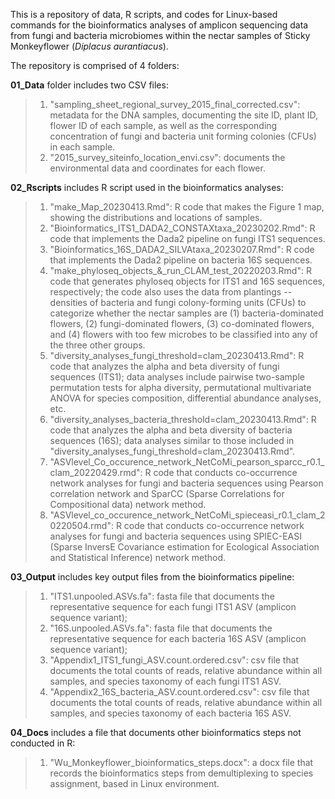This is a repository of data, R scripts, and codes for Linux-based commands for the bioinformatics analyses of amplicon sequencing data from fungi and bacteria microbiomes within the nectar samples of Sticky Monkeyflower (_Diplacus aurantiacus_).

The repository is comprised of 4 folders: 

**01_Data** folder includes two CSV files:
> 1) "sampling_sheet_regional_survey_2015_final_corrected.csv": metadata for the DNA samples, documenting the site ID, plant ID, flower ID of each sample, as well as the corresponding concentration of fungi and bacteria unit forming colonies (CFUs) in each sample.
> 2) "2015_survey_siteinfo_location_envi.csv": documents the environmental data and coordinates for each flower. 

**02_Rscripts** includes R script used in the bioinformatics analyses: 
> 1) "make_Map_20230413.Rmd": R code that makes the Figure 1 map, showing the distributions and locations of samples.
> 2) "Bioinformatics_ITS1_DADA2_CONSTAXtaxa_20230202.Rmd": R code that implements the Dada2 pipeline on fungi ITS1 sequences.
> 3) "Bioinformatics_16S_DADA2_SILVAtaxa_20230207.Rmd": R code that implements the Dada2 pipeline on bacteria 16S sequences.
> 4) "make_phyloseq_objects_&_run_CLAM_test_20220203.Rmd": R code that generates phyloseq objects for ITS1 and 16S sequences, respectively; the code also uses the data from plantings -- densities of bacteria and fungi colony-forming units (CFUs) to categorize whether the nectar samples are (1) bacteria-dominated flowers, (2) fungi-dominated flowers, (3) co-dominated flowers, and (4) flowers with too few microbes to be classified into any of the three other groups.  
> 5) "diversity_analyses_fungi_threshold=clam_20230413.Rmd": R code that analyzes the alpha and beta diversity of fungi sequences (ITS1); data analyses include pairwise two-sample permutation tests for alpha diversity, permutational multivariate ANOVA for species composition, differential abundance analyses, etc.
> 6) "diversity_analyses_bacteria_threshold=clam_20230413.Rmd": R code that analyzes the alpha and beta diversity of bacteria sequences (16S); data analyses similar to those included in "diversity_analyses_fungi_threshold=clam_20230413.Rmd".
> 7) "ASVlevel_Co_occurence_network_NetCoMi_pearson_sparcc_r0.1_clam_20220429.rmd": R code that conducts co-occurrence network analyses for fungi and bacteria sequences using Pearson correlation network and SparCC (Sparse Correlations for Compositional data) network method. 
> 8) "ASVlevel_co_occurence_network_NetCoMi_spieceasi_r0.1_clam_20220504.rmd": R code that conducts co-occurrence network analyses for fungi and bacteria sequences using SPIEC-EASI (Sparse InversE Covariance estimation for Ecological Association and Statistical Inference) network method.

**03_Output** includes key output files from the bioinformatics pipeline: 
> 1) "ITS1.unpooled.ASVs.fa": fasta file that documents the representative sequence for each fungi ITS1 ASV (amplicon sequence variant);
> 2) "16S.unpooled.ASVs.fa": fasta file that documents the representative sequence for each bacteria 16S ASV (amplicon sequence variant);
> 3) "Appendix1_ITS1_fungi_ASV.count.ordered.csv": csv file that documents the total counts of reads, relative abundance within all samples, and species taxonomy of each fungi ITS1 ASV. 
> 4) "Appendix2_16S_bacteria_ASV.count.ordered.csv": csv file that documents the total counts of reads, relative abundance within all samples, and species taxonomy of each bacteria 16S ASV. 

**04_Docs** includes a file that documents other bioinformatics steps not conducted in R: 
> 1) "Wu_Monkeyflower_bioinformatics_steps.docx": a docx file that records the bioinformatics steps from demultiplexing to species assignment, based in Linux environment. 
